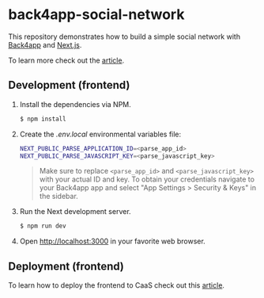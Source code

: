 # back4app-social-network

This repository demonstrates how to build a simple social network with [Back4app](https://www.back4app.com/) and [Next.js](https://nextjs.org/).

To learn more check out the [article](https://blog.back4app.com/how-to-develop-a-social-media-app/).

## Development (frontend)

1. Install the dependencies via NPM.

    ```bash
   $ npm install
   ```

2. Create the *.env.local* environmental variables file:

    ```bash
   NEXT_PUBLIC_PARSE_APPLICATION_ID=<parse_app_id>
   NEXT_PUBLIC_PARSE_JAVASCRIPT_KEY=<parse_javascript_key>
   ```
   
   > Make sure to replace `<parse_app_id>` and `<parse_javascript_key>` with your actual ID and key. To obtain your credentials navigate to your Back4app app and select "App Settings > Security & Keys" in the sidebar.
   
3. Run the Next development server.

    ```bash
   $ npm run dev
   ```
   
4. Open [http://localhost:3000](http://localhost:3000) in your favorite web browser.

## Deployment (frontend)

To learn how to deploy the frontend to CaaS check out this [article](https://blog.back4app.com/how-to-host-a-react-application/).
